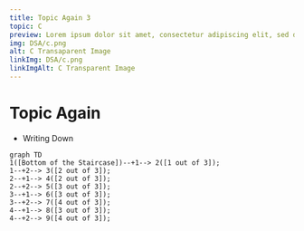 ```yaml
---
title: Topic Again 3
topic: C
preview: Lorem ipsum dolor sit amet, consectetur adipiscing elit, sed do eiusmod tempor incididunt ut ...
img: DSA/c.png
alt: C Transaparent Image
linkImg: DSA/c.png
linkImgAlt: C Transparent Image
---
```


# Topic Again

- Writing Down

 ```mermaid
graph TD
 1([Bottom of the Staircase])--+1--> 2([1 out of 3]);
 1--+2--> 3([2 out of 3]);
 2--+1--> 4([2 out of 3]);
 2--+2--> 5([3 out of 3]);
 3--+1--> 6([3 out of 3]);
 3--+2--> 7([4 out of 3]);
 4--+1--> 8([3 out of 3]);
 4--+2--> 9([4 out of 3]);
```
 
